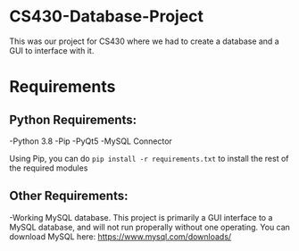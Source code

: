 # CS430-Database-Project
This was our project for CS430 where we had to create a database and a GUI to interface with it.


# Requirements
## Python Requirements:
  -Python 3.8
  -Pip
  -PyQt5
  -MySQL Connector
  
Using Pip, you can do `pip install -r requirements.txt` to install the rest of the required modules

## Other Requirements:
  -Working MySQL database. This project is primarily a GUI interface to a MySQL database, and will not run properally without one operating. You can download MySQL here: https://www.mysql.com/downloads/
  
  
